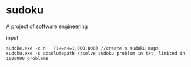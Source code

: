 # sudoku
A project of software engineering

input

```
sudoke.exe -c n   (1<=n<=1,000,000) //create n sudoku maps
sudoku.exe -s absolutepath //solve sudoku problem in txt, limited in 1000000 problems
```
